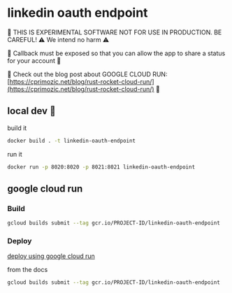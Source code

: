 # linkedin oauth endpoint

🔬 THIS IS EXPERIMENTAL SOFTWARE NOT FOR USE IN PRODUCTION.  BE CAREFUL!  ⚠️ We intend no harm ⚠️

🤖 Callback must be exposed so that you can allow the app to share a status for your account 🤖

🙏 Check out the blog post about GOOGLE CLOUD RUN: [https://cprimozic.net/blog/rust-rocket-cloud-run/](https://cprimozic.net/blog/rust-rocket-cloud-run/)  🙏

## local dev 🛒

build it

```sh
docker build . -t linkedin-oauth-endpoint
```

run it

```sh
docker run -p 8020:8020 -p 8021:8021 linkedin-oauth-endpoint
```

## google cloud run

### Build

```sh
gcloud builds submit --tag gcr.io/PROJECT-ID/linkedin-oauth-endpoint
```


### Deploy

[deploy using google cloud run](https://cloud.google.com/run/docs/quickstarts/build-and-deploy?_ga=2.247509319.-199990648.1584658988#deploying_to) 

from the docs

```sh
gcloud builds submit --tag gcr.io/PROJECT-ID/linkedin-oauth-endpoint
```

